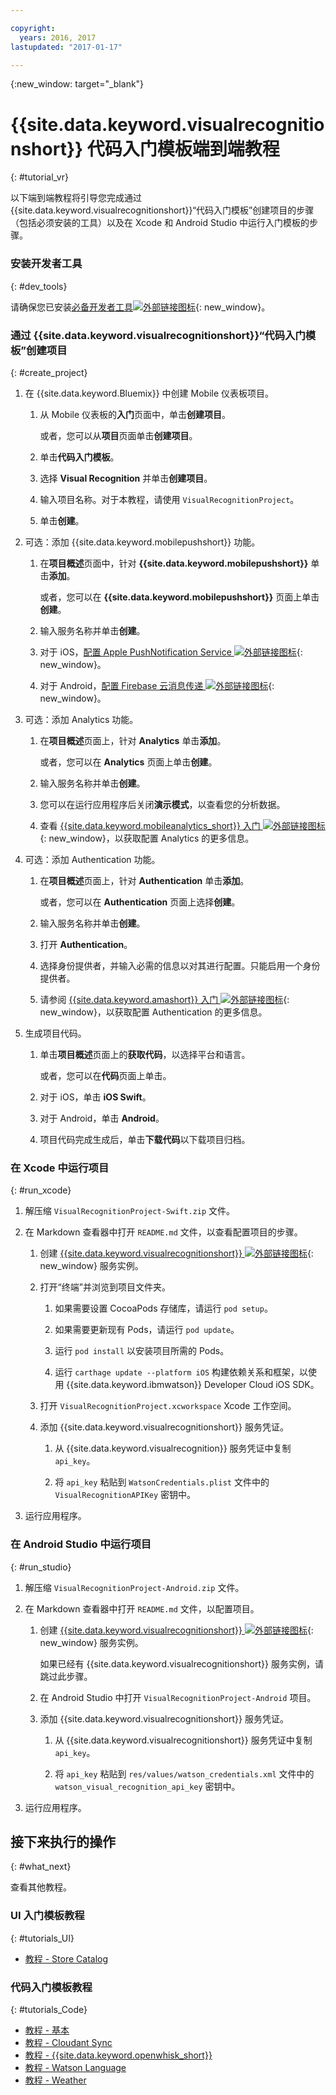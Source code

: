 ```yaml
---

copyright:
  years: 2016, 2017
lastupdated: "2017-01-17"

---
```

{:new_window: target="_blank"}

# {{site.data.keyword.visualrecognitionshort}} 代码入门模板端到端教程
{: #tutorial_vr}

以下端到端教程将引导您完成通过 {{site.data.keyword.visualrecognitionshort}}“代码入门模板”创建项目的步骤（包括必须安装的工具）以及在 Xcode 和 Android Studio 中运行入门模板的步骤。


### 安装开发者工具
{: #dev_tools}

请确保您已安装[必备开发者工具![外部链接图标](../icons/launch-glyph.svg "外部链接图标")](get_code.html#prereq-dev-tools "外部链接图标"){: new_window}。


### 通过 {{site.data.keyword.visualrecognitionshort}}“代码入门模板”创建项目
{: #create_project}

1. 在 {{site.data.keyword.Bluemix}} 中创建 Mobile 仪表板项目。

   1. 从 Mobile 仪表板的**入门**页面中，单击**创建项目**。

      或者，您可以从**项目**页面单击**创建项目**。

   2. 单击**代码入门模板**。

   3. 选择 **Visual Recognition** 并单击**创建项目**。

   4. 输入项目名称。对于本教程，请使用 `VisualRecognitionProject`。
   
   5. 单击**创建**。

2. 可选：添加 {{site.data.keyword.mobilepushshort}} 功能。

   1. 在**项目概述**页面中，针对 **{{site.data.keyword.mobilepushshort}}** 单击**添加**。

      或者，您可以在 **{{site.data.keyword.mobilepushshort}}** 页面上单击**创建**。

   2. 输入服务名称并单击**创建**。

   3. 对于 iOS，[配置 Apple PushNotification Service ![外部链接图标](../icons/launch-glyph.svg "外部链接图标")](/docs/services/mobilepush/t_push_provider_ios.html "外部链接图标"){: new_window}。

   4. 对于 Android，[配置 Firebase 云消息传递 ![外部链接图标](../icons/launch-glyph.svg "外部链接图标")](/docs/services/mobilepush/t_push_provider_android.html "外部链接图标"){: new_window}。
   
3. 可选：添加 Analytics 功能。

   1. 在**项目概述**页面上，针对 **Analytics** 单击**添加**。

      或者，您可以在 **Analytics** 页面上单击**创建**。

   2. 输入服务名称并单击**创建**。
   
   3. 您可以在运行应用程序后关闭**演示模式**，以查看您的分析数据。
   
   4. 查看 [{{site.data.keyword.mobileanalytics_short}} 入门 ![外部链接图标](../icons/launch-glyph.svg "外部链接图标")](/docs/services/mobileanalytics/index.html "外部链接图标"){: new_window}，以获取配置 Analytics 的更多信息。
  
4. 可选：添加 Authentication 功能。

   1. 在**项目概述**页面上，针对 **Authentication** 单击**添加**。

      或者，您可以在 **Authentication** 页面上选择**创建**。

   2. 输入服务名称并单击**创建**。
   
   3. 打开 **Authentication**。
   
   4. 选择身份提供者，并输入必需的信息以对其进行配置。只能启用一个身份提供者。

   5. 请参阅 [{{site.data.keyword.amashort}} 入门 ![外部链接图标](../icons/launch-glyph.svg "外部链接图标")](/docs/services/mobileaccess/index.html "外部链接图标"){: new_window}，以获取配置 Authentication 的更多信息。

5. 生成项目代码。

   1. 单击**项目概述**页面上的**获取代码**，以选择平台和语言。
   
      或者，您可以在**代码**页面上单击。
      
   2. 对于 iOS，单击 **iOS Swift**。
   
   3. 对于 Android，单击 **Android**。
   
   4. 项目代码完成生成后，单击**下载代码**以下载项目归档。


### 在 Xcode 中运行项目
{: #run_xcode}

1. 解压缩 `VisualRecognitionProject-Swift.zip` 文件。

2. 在 Markdown 查看器中打开 `README.md` 文件，以查看配置项目的步骤。

   1. 创建 [{{site.data.keyword.visualrecognitionshort}} ![外部链接图标](../icons/launch-glyph.svg "外部链接图标")](https://console.{DomainName}/catalog/services/visual-recognition/ "外部链接图标"){: new_window} 服务实例。
   
   2. 打开“终端”并浏览到项目文件夹。
   
      1. 如果需要设置 CocoaPods 存储库，请运行 `pod setup`。
      
      2. 如果需要更新现有 Pods，请运行 `pod update`。
      
      3. 运行 `pod install` 以安装项目所需的 Pods。
      
      4. 运行 `carthage update --platform iOS` 构建依赖关系和框架，以使用 {{site.data.keyword.ibmwatson}} Developer Cloud iOS SDK。
      
   3. 打开 `VisualRecognitionProject.xcworkspace` Xcode 工作空间。
   
   4. 添加 {{site.data.keyword.visualrecognitionshort}} 服务凭证。
   
      1. 从 {{site.data.keyword.visualrecognition}} 服务凭证中复制 `api_key`。
      
      2. 将 `api_key` 粘贴到 `WatsonCredentials.plist` 文件中的 `VisualRecognitionAPIKey` 密钥中。
      
3. 运行应用程序。


### 在 Android Studio 中运行项目
{: #run_studio}

1. 解压缩 `VisualRecognitionProject-Android.zip` 文件。

2. 在 Markdown 查看器中打开 `README.md` 文件，以配置项目。

   1. 创建 [{{site.data.keyword.visualrecognitionshort}} ![外部链接图标](../icons/launch-glyph.svg "外部链接图标")](https://console.{DomainName}/catalog/services/visual-recognition/ "外部链接图标"){: new_window} 服务实例。
   
      如果已经有 {{site.data.keyword.visualrecognitionshort}} 服务实例，请跳过此步骤。
   
   2. 在 Android Studio 中打开 `VisualRecognitionProject-Android` 项目。
   
   4. 添加 {{site.data.keyword.visualrecognitionshort}} 服务凭证。
   
      1. 从 {{site.data.keyword.visualrecognitionshort}} 服务凭证中复制 `api_key`。
      
      2. 将 `api_key` 粘贴到 `res/values/watson_credentials.xml` 文件中的 `watson_visual_recognition_api_key` 密钥中。
      
3. 运行应用程序。


## 接下来执行的操作
{: #what_next}

查看其他教程。


### UI 入门模板教程
{: #tutorials_UI}

* [教程 - Store Catalog](tutorial_store_catalog.html)


### 代码入门模板教程
{: #tutorials_Code}

* [教程 - 基本](tutorial.html)
* [教程 - Cloudant Sync](tutorial_cloudant_synd.html)
* [教程 - {{site.data.keyword.openwhisk_short}}](tutorial_openwhisk.html)
* [教程 - Watson Language](tutorial_watson_language.html)
* [教程 - Weather](tutorial_weather.html)

